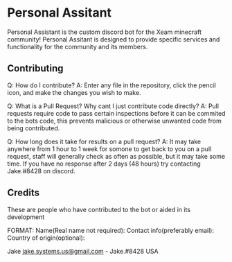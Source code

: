 # Personal Assitant
Personal Assistant is the custom discord bot for the Xeam minecraft community! Personal Assitant is designed to provide specific services and functionality for the community and its members.

## Contributing
Q: How do I contribute?
A: Enter any file in the repository, click the pencil icon, and make the changes you wish to make.

Q: What is a Pull Request? Why cant I just contribute code directly?
A: Pull requests require code to pass certain inspections before it can be commited to the bots code, this prevents malicious or otherwise unwanted code from being contributed.

Q: How long does it take for results on a pull request?
A: It may take anywhere from 1 hour to 1 week for somone to get back to you on a pull request, staff will generally check as often as possible, but it may take some time. If you have no response after 2 days (48 hours) try contacting Jake.#8428 on discord.

## Credits
These are people who have contributed to the bot or aided in its development

FORMAT:
Name(Real name not required):
Contact info(preferably email):
Country of origin(optional): 

Jake
jake.systems.us@gmail.com - Jake.#8428
USA
